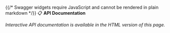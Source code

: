 {{/* Swagger widgets require JavaScript and cannot be rendered in plain markdown */}}
📋 **API Documentation**

*Interactive API documentation is available in the HTML version of this page.*
